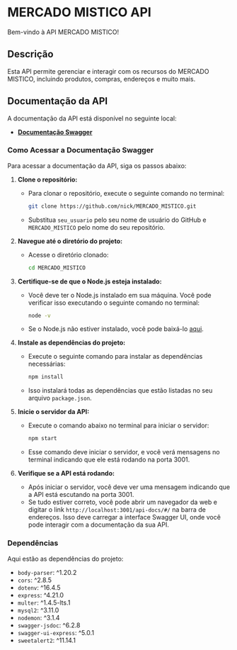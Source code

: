 # MERCADO MISTICO API

Bem-vindo à API MERCADO MISTICO!

## Descrição

Esta API permite gerenciar e interagir com os recursos do MERCADO MISTICO, incluindo produtos, compras, endereços e muito mais.

## Documentação da API

A documentação da API está disponível no seguinte local:

- **[Documentação Swagger](http://localhost:3001/api-docs/#/)**

### Como Acessar a Documentação Swagger

Para acessar a documentação da API, siga os passos abaixo:

1. **Clone o repositório:**
   - Para clonar o repositório, execute o seguinte comando no terminal:
     ```bash
     git clone https://github.com/nick/MERCADO_MISTICO.git
     ```
   - Substitua `seu_usuario` pelo seu nome de usuário do GitHub e `MERCADO_MISTICO` pelo nome do seu repositório.

2. **Navegue até o diretório do projeto:**
   - Acesse o diretório clonado:
     ```bash
     cd MERCADO_MISTICO
     ```

3. **Certifique-se de que o Node.js esteja instalado:**
   - Você deve ter o Node.js instalado em sua máquina. Você pode verificar isso executando o seguinte comando no terminal:
     ```bash
     node -v
     ```
   - Se o Node.js não estiver instalado, você pode baixá-lo [aqui](https://nodejs.org/).

4. **Instale as dependências do projeto:**
   - Execute o seguinte comando para instalar as dependências necessárias:
     ```bash
     npm install
     ```
   - Isso instalará todas as dependências que estão listadas no seu arquivo `package.json`.

5. **Inicie o servidor da API:**
   - Execute o comando abaixo no terminal para iniciar o servidor:
     ```bash
     npm start
     ```
   - Esse comando deve iniciar o servidor, e você verá mensagens no terminal indicando que ele está rodando na porta 3001.

6. **Verifique se a API está rodando:**
   - Após iniciar o servidor, você deve ver uma mensagem indicando que a API está escutando na porta 3001.
   - Se tudo estiver correto, você pode abrir um navegador da web e digitar o link `http://localhost:3001/api-docs/#/` na barra de endereços. Isso deve carregar a interface Swagger UI, onde você pode interagir com a documentação da sua API.

### Dependências

Aqui estão as dependências do projeto:

- `body-parser`: ^1.20.2
- `cors`: ^2.8.5
- `dotenv`: ^16.4.5
- `express`: ^4.21.0
- `multer`: ^1.4.5-lts.1
- `mysql2`: ^3.11.0
- `nodemon`: ^3.1.4
- `swagger-jsdoc`: ^6.2.8
- `swagger-ui-express`: ^5.0.1
- `sweetalert2`: ^11.14.1